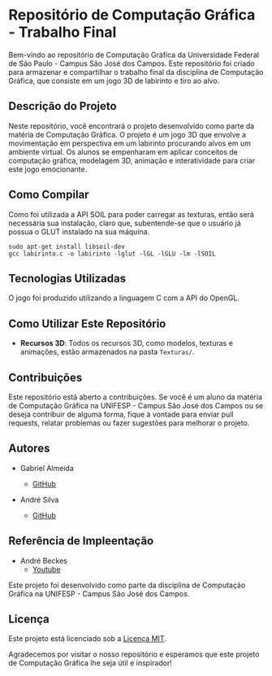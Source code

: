 # Repositório de Computação Gráfica - Trabalho Final

Bem-vindo ao repositório de Computação Gráfica da Universidade Federal de São Paulo - Campus São José dos Campos. Este repositório foi criado para armazenar e compartilhar o trabalho final da disciplina de Computação Gráfica, que consiste em um jogo 3D de labirinto e tiro ao alvo.

## Descrição do Projeto

Neste repositório, você encontrará o projeto desenvolvido como parte da matéria de Computação Gráfica. O projeto é um jogo 3D que envolve a movimentação em perspectiva em um labirinto procurando alvos em um ambiente virtual. Os alunos se empenharam em aplicar conceitos de computação gráfica, modelagem 3D, animação e interatividade para criar este jogo emocionante.

## Como Compilar

Como foi utilizada a API SOIL para poder carregar as texturas, então será necessária sua instalação, claro que, subentende-se que o usuário já possua o GLUT instalado na sua máquina.

```
sudo apt-get install libsoil-dev
gcc labirinto.c -o labirinto -lglut -lGL -lGLU -lm -lSOIL

```

## Tecnologias Utilizadas

O jogo foi produzido utilizando a linguagem C com a API do OpenGL.

## Como Utilizar Este Repositório

- **Recursos 3D**: Todos os recursos 3D, como modelos, texturas e animações, estão armazenados na pasta `Texturas/`.

## Contribuições

Este repositório está aberto a contribuições. Se você é um aluno da matéria de Computação Gráfica na UNIFESP - Campus São José dos Campos ou se deseja contribuir de alguma forma, fique à vontade para enviar pull requests, relatar problemas ou fazer sugestões para melhorar o projeto.

## Autores

- Gabriel Almeida
  - [GitHub](https://github.com/garpereira)

- André Silva
  - [GitHub](https://github.com/andreqsilva)
 
## Referência de Impleentação

- André Beckes
  - [Youtube](https://youtube.com.br/progdescomplicada)

Este projeto foi desenvolvido como parte da disciplina de Computação Gráfica na UNIFESP - Campus São José dos Campos.

## Licença

Este projeto está licenciado sob a [Licença MIT](LICENSE).

Agradecemos por visitar o nosso repositório e esperamos que este projeto de Computação Gráfica lhe seja útil e inspirador!
